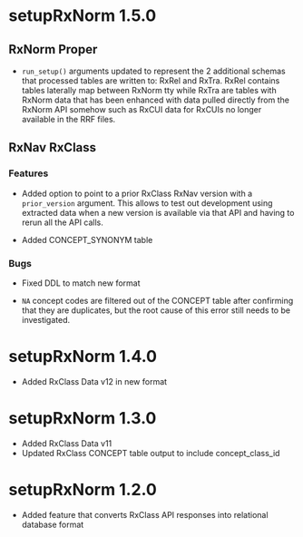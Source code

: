 # setupRxNorm 1.5.0  

## RxNorm Proper  

* `run_setup()` arguments updated to represent the 2 additional 
schemas that processed tables are written to: RxRel and RxTra. 
RxRel contains tables laterally map between RxNorm tty while 
RxTra are tables with RxNorm data that has been enhanced with 
data pulled directly from the RxNorm API somehow such as 
RxCUI data for RxCUIs no longer available in the RRF files.  


## RxNav RxClass  

### Features  

* Added option to point to a prior RxClass RxNav version 
with a `prior_version` argument. This allows to test out development 
using extracted data when a new version is available via that API and having 
to rerun all the API calls.  

* Added CONCEPT_SYNONYM table    


### Bugs  

* Fixed DDL to match new format  

* `NA` concept codes are filtered out of the CONCEPT table after 
confirming that they are duplicates, but the root cause of this error 
still needs to be investigated.  


# setupRxNorm 1.4.0  

* Added RxClass Data v12 in new format  

# setupRxNorm 1.3.0  

* Added RxClass Data v11 
* Updated RxClass CONCEPT table output to include concept_class_id  

# setupRxNorm 1.2.0  

* Added feature that converts RxClass API responses into relational database format  



